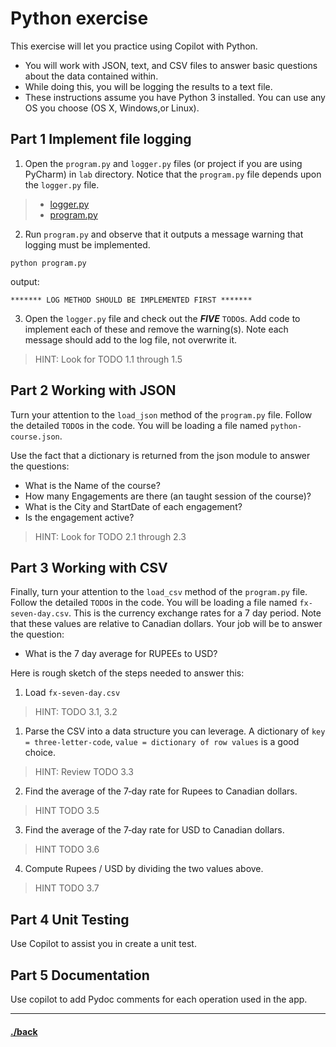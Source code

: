 # Python exercise

This exercise will let you practice using Copilot with Python. 
- You will work with JSON, text, and CSV files to answer basic questions about the data contained within. 
- While doing this, you will be logging the results to a text file.
- These instructions assume you have Python 3 installed. You can use any OS you choose (OS X, Windows,or Linux).


## Part 1 Implement file logging

1. Open the `program.py` and `logger.py` files (or project if you are using PyCharm) in `lab` directory. Notice that the `program.py` file depends upon the `logger.py` file. 
> * [logger.py](./lab/logger.py)
> * [program.py](./lab/program.py)


2. Run `program.py` and observe that it outputs a message warning that logging must be implemented.
```t
python program.py
```

output:

```
******* LOG METHOD SHOULD BE IMPLEMENTED FIRST *******
```

3. Open the `logger.py` file and check out the ***FIVE*** `TODO`s. Add code to implement each of these and remove the warning(s). Note each message should add to the log file, not overwrite it.

> HINT: Look for TODO 1.1 through 1.5



## Part 2 Working with JSON

Turn your attention to the `load_json` method of the `program.py` file. Follow the detailed `TODO`s in the code. You will be loading a file named `python‐course.json`. 

Use the fact that a dictionary is returned from the json module to answer the questions:

- What is the Name of the course?
- How many Engagements are there (an taught session of the course)?
- What is the City and StartDate of each engagement?
- Is the engagement active?

> HINT: Look for TODO 2.1 through 2.3

## Part 3 Working with CSV

Finally, turn your attention to the `load_csv` method of the `program.py` file. Follow the detailed `TODO`s in the code. You will be loading a file named `fx‐seven‐day.csv`. This is the currency exchange rates for a 7 day period. Note that these values are relative to Canadian dollars. Your job will be to answer the question:

- What is the 7 day average for RUPEEs to USD?

Here is rough sketch of the steps needed to answer this:

1. Load `fx‐seven‐day.csv`
> HINT: TODO 3.1, 3.2

1. Parse the CSV into a data structure you can leverage. A dictionary of `key = three‐letter‐code`, `value = dictionary of row values` is a good choice.
> HINT: Review TODO 3.3

2. Find the average of the 7‐day rate for Rupees to Canadian dollars.
> HINT TODO 3.5

3. Find the average of the 7‐day rate for USD to Canadian dollars.
> HINT TODO 3.6

4. Compute Rupees / USD by dividing the two values above.
> HINT TODO 3.7

## Part 4 Unit Testing

Use Copilot to assist you in create a unit test. 


## Part 5 Documentation

Use copilot to add Pydoc comments for each operation used in the app.

---

#### [./back](./README.md)
